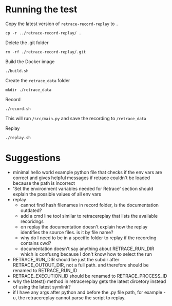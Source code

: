 # Running the test

Copy the latest version of `retrace-record-replay` to `.`
```
cp -r ../retrace-record-replay/ .
```

Delete the .git folder
```
rm -rf ./retrace-record-replay/.git
```

Build the Docker image
```
./build.sh
```

Create the `retrace_data` folder
```
mkdir ./retrace_data
```

Record
```
./record.sh
```

This will run `/src/main.py` and save the recording to `/retrace_data`

Replay
```
./replay.sh
```


# Suggestions

- minimal hello world example python file that checks if the env vars are correct and gives helpful messages if retrace couldn't be loaded because the path is incorrect
- 'Set the environment variables needed for Retrace' section should explain the possible values of all env vars
- replay
  - cannot find hash filenames in record folder, is the documentation outdated?
  - add a cmd line tool similar to retracereplay that lists the available recoridngs
  - on replay the documentation doesn't explain how the replay identifies the source files. is it by file name?
  - why do I need to be in a specific folder to replay if the recording contains cwd?
  - documentation doesn't say anything about RETRACE_RUN_DIR which is confusng because I don't know how to select the run
- RETRACE_RUN_DIR should be just the subdir after RETRACE_OUTOUT_DIR, not a full path. and therefore should be renamed to RETRACE_RUN_ID
- RETRACE_EXECUTION_ID should be renamed to RETRACE_PROCESS_ID
- why the latest() method in retracereplay gets the latest dircetory instead of using the latest symlink?
- if I have any args after python and before the .py file path, for example -u, the retracereplay cannot parse the script to replay.
